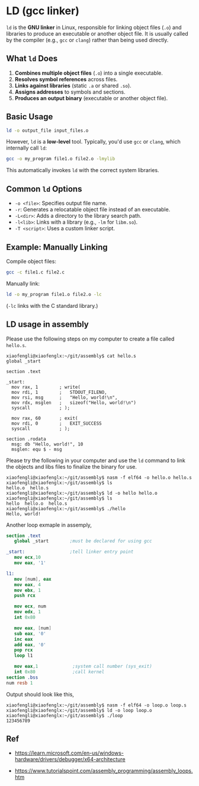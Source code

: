 # LD (gcc linker)

`ld` is the **GNU linker** in Linux, responsible for linking object files (`.o`) and libraries to produce an executable or another object file. It is usually called by the compiler (e.g., `gcc` or `clang`) rather than being used directly.

## **What `ld` Does**

1. **Combines multiple object files** (`.o`) into a single executable.
2. **Resolves symbol references** across files.
3. **Links against libraries** (static `.a` or shared `.so`).
4. **Assigns addresses** to symbols and sections.
5. **Produces an output binary** (executable or another object file).

## **Basic Usage**

```sh
ld -o output_file input_files.o
```

However, `ld` is a **low-level** tool. Typically, you'd use `gcc` or `clang`, which internally call `ld`:

```sh
gcc -o my_program file1.o file2.o -lmylib
```

This automatically invokes `ld` with the correct system libraries.

## **Common `ld` Options**

- `-o <file>`: Specifies output file name.
- `-r`: Generates a relocatable object file instead of an executable.
- `-L<dir>`: Adds a directory to the library search path.
- `-l<lib>`: Links with a library (e.g., `-lm` for `libm.so`).
- `-T <script>`: Uses a custom linker script.

## **Example: Manually Linking**

Compile object files:

```sh
gcc -c file1.c file2.c
```

Manually link:

```sh
ld -o my_program file1.o file2.o -lc
```

(`-lc` links with the C standard library.)

## LD usage in assembly

Please use the following steps on my computer to create a file called `hello.s`.

```assembly
xiaofengli@xiaofenglx:~/git/assembly$ cat hello.s 
global _start

section .text

_start:
  mov rax, 1        ; write(
  mov rdi, 1        ;   STDOUT_FILENO,
  mov rsi, msg      ;   "Hello, world!\n",
  mov rdx, msglen   ;   sizeof("Hello, world!\n")
  syscall           ; );

  mov rax, 60       ; exit(
  mov rdi, 0        ;   EXIT_SUCCESS
  syscall           ; );

section .rodata
  msg: db "Hello, world!", 10
  msglen: equ $ - msg
```

Please try the following in your computer and use the `ld` command to link the objects and libs files to finalize the binary for use.

```shell
xiaofengli@xiaofenglx:~/git/assembly$ nasm -f elf64 -o hello.o hello.s
xiaofengli@xiaofenglx:~/git/assembly$ ls
hello.o  hello.s
xiaofengli@xiaofenglx:~/git/assembly$ ld -o hello hello.o
xiaofengli@xiaofenglx:~/git/assembly$ ls
hello  hello.o	hello.s
xiaofengli@xiaofenglx:~/git/assembly$ ./hello 
Hello, world!
```

Another loop exmaple in assemply,

```nasm
section .text
   global _start        ;must be declared for using gcc

_start:                 ;tell linker entry point
   mov ecx,10
   mov eax, '1'

l1:
   mov [num], eax
   mov eax, 4
   mov ebx, 1
   push rcx

   mov ecx, num
   mov edx, 1
   int 0x80

   mov eax, [num]
   sub eax, '0'
   inc eax
   add eax, '0'
   pop rcx
   loop l1

   mov eax,1             ;system call number (sys_exit)
   int 0x80              ;call kernel
section .bss
num resb 1
```

Output should look like this,

```shell
xiaofengli@xiaofenglx:~/git/assembly$ nasm -f elf64 -o loop.o loop.s 
xiaofengli@xiaofenglx:~/git/assembly$ ld -o loop loop.o
xiaofengli@xiaofenglx:~/git/assembly$ ./loop
123456789
```

## Ref

- https://learn.microsoft.com/en-us/windows-hardware/drivers/debugger/x64-architecture

- https://www.tutorialspoint.com/assembly_programming/assembly_loops.htm